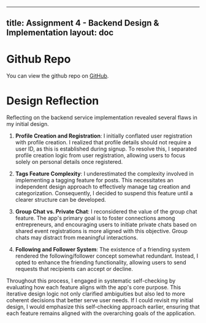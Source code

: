 
---
title: Assignment 4 - Backend Design & Implementation
layout: doc
---

# Github Repo

You can view the github repo on [GitHub](https://github.com/quao627/backend-starter-quao).

# Design Reflection

Reflecting on the backend service implementation revealed several flaws in my initial design. 

1. **Profile Creation and Registration**: I initially conflated user registration with profile creation. I realized that profile details should not require a user ID, as this is established during signup. To resolve this, I separated profile creation logic from user registration, allowing users to focus solely on personal details once registered.

2. **Tags Feature Complexity**: I underestimated the complexity involved in implementing a tagging feature for posts. This necessitates an independent design approach to effectively manage tag creation and categorization. Consequently, I decided to suspend this feature until a clearer structure can be developed.

3. **Group Chat vs. Private Chat**: I reconsidered the value of the group chat feature. The app's primary goal is to foster connections among entrepreneurs, and encouraging users to initiate private chats based on shared event registrations is more aligned with this objective. Group chats may distract from meaningful interactions.

4. **Following and Follower System**: The existence of a friending system rendered the following/follower concept somewhat redundant. Instead, I opted to enhance the friending functionality, allowing users to send requests that recipients can accept or decline.

Throughout this process, I engaged in systematic self-checking by evaluating how each feature aligns with the app's core purpose. This iterative design logic not only clarified ambiguities but also led to more coherent decisions that better serve user needs. If I could revisit my initial design, I would emphasize this self-checking approach earlier, ensuring that each feature remains aligned with the overarching goals of the application.
